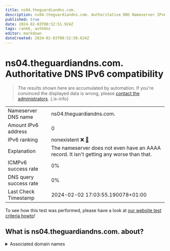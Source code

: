 ```yaml
---
title: ns04.theguardiandns.com.
description: ns04.theguardiandns.com. Authoritative DNS Nameserver IPv6 compatibility
published: true
date: 2024-02-03T00:52:51.924Z
tags: rank6, authdns
editor: markdown
dateCreated: 2024-02-03T00:52:50.624Z
---
```


# ns04.theguardiandns.com. Authoritative DNS IPv6 compatibility

> The results shown here are accumulated by automation. If you're convinced the displayed data is wrong, please [contact the administrators](/howto/chat). 
{.is-info}




|   |   |
| - | - |
| Nameserver DNS name | ns04.theguardiandns.com.
| Amount IPv6 address | 0
| IPv6 ranking | nonexistent :x: [🔗](/howto/ranking) |
| Explanation | The nameserver does not even have an AAAA record. It isn't getting any worse than that. |
| ICMPv6 success rate | 0%|
| DNS query success rate | 0% |
| Last Check Timestamp | 2024-02-02 17:03:55.190078+01:00 |

To see how this test was performed, please have a look at [our website test criteria howto](/howto/testcriteria/authdns)!


## What is ns04.theguardiandns.com. about?






<details>
<summary>Associated domain names</summary>

www.theguardian.com

</details>
